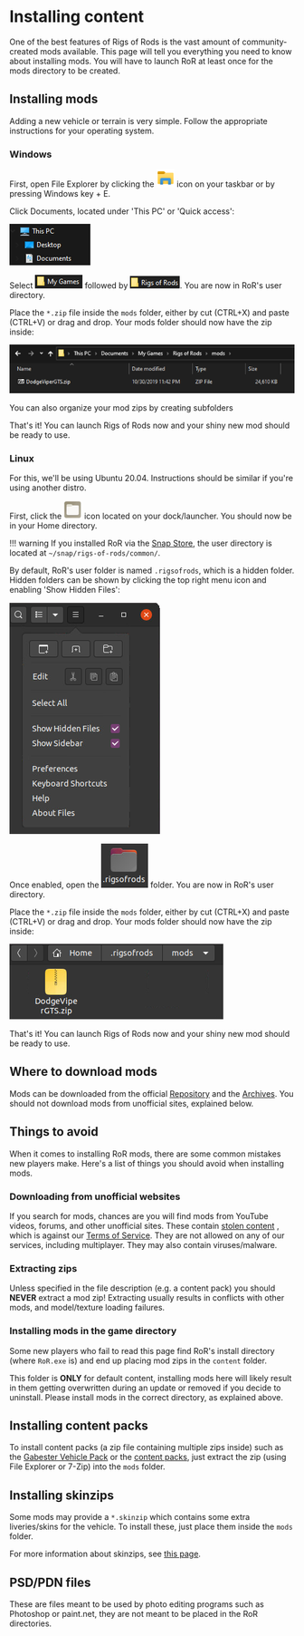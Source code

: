 Installing content
============

One of the best features of Rigs of Rods is the vast amount of community-created mods available. This page will tell you everything you need to know about installing mods. You will have to launch RoR at least once for the mods directory to be created.

## Installing mods 

Adding a new vehicle or terrain is very simple. Follow the appropriate instructions for your operating system.

### Windows 

First, open File Explorer by clicking the ![File Explorer Icon](/images/file-explorer.png) icon on your taskbar or by pressing Windows key + E.

Click Documents, located under 'This PC' or 'Quick access':

![FIle Explorer Documents](/images/file-explorer-docs.png)

Select ![My Games](/images/my-games-folder.png) followed by ![Rigs of Rods User Folder](/images/rigs-of-rods-folder.png). You are now in RoR's user directory.

Place the `*.zip` file inside the `mods` folder, either by cut (CTRL+X) and paste (CTRL+V) or drag and drop. Your mods folder should now have the zip inside:

![repository-install](/images/repository-installing-mod.png) 

You can also organize your mod zips by creating subfolders

That's it! You can launch Rigs of Rods now and your shiny new mod should be ready to use.

### Linux

For this, we'll be using Ubuntu 20.04. Instructions should be similar if you're using another distro.

First, click the ![Ubuntu Files Icon](/images/ubuntu-files-icon.png) icon located on your dock/launcher. You should now be in your Home directory. 

!!! warning
	If you installed RoR via the [Snap Store](https://snapcraft.io/rigs-of-rods), the user directory is located at `~/snap/rigs-of-rods/common/`.

By default, RoR's user folder is named `.rigsofrods`, which is a hidden folder. Hidden folders can be shown by clicking the top right menu icon and enabling 'Show Hidden Files':

![Ubuntu Show Hidden Files](/images/ubuntu-show-hf.png)

Once enabled, open the ![Ubuntu .rigsofrods Folder](/images/ubuntu-rigsofrods.png) folder. You are now in RoR's user directory.

Place the `*.zip` file inside the `mods` folder, either by cut (CTRL+X) and paste (CTRL+V) or drag and drop. Your mods folder should now have the zip inside: 

![Ubuntu Mod Installed](/images/ubuntu-installed-mod.png)

That's it! You can launch Rigs of Rods now and your shiny new mod should be ready to use.

## Where to download mods 

Mods can be downloaded from the official [Repository](https://forum.rigsofrods.org/resources/) and the [Archives](http://archives.rigsofrods.net/). You should not download mods from unofficial sites, explained below.

## Things to avoid 

When it comes to installing RoR mods, there are some common mistakes new players make. Here's a list of things you should avoid when installing mods.

### Downloading from unofficial websites

If you search for mods, chances are you will find mods from YouTube videos, forums, and other unofficial sites. These contain [stolen content](https://forum.rigsofrods.org/threads/stolen-content-bus-epidemic.2034/) , which is against our [Terms of Service](/rules/terms-of-service/#stolen-content). They are not allowed on any of our services, including multiplayer. They may also contain viruses/malware.

### Extracting zips 

Unless specified in the file description (e.g. a content pack) you should **NEVER** extract a mod zip! Extracting usually results in conflicts with other mods, and model/texture loading failures. 

### Installing mods in the game directory

Some new players who fail to read this page find RoR's install directory (where `RoR.exe` is) and end up placing mod zips in the `content` folder. 

This folder is **ONLY** for default content, installing mods here will likely result in them getting overwritten during an update or removed if you decide to uninstall. Please install mods in the correct directory, as explained above.

## Installing content packs 

To install content packs (a zip file containing multiple zips inside) such as the [Gabester Vehicle Pack](http://forum.rigsofrods.org/resources/gabester-vehicle-pack.12/) or the [content packs](https://forum.rigsofrods.org/resources/categories/content-packs.10/), just extract the zip (using File Explorer or 7-Zip) into the `mods` folder.

## Installing skinzips

Some mods may provide a `*.skinzip` which contains some extra liveries/skins for the vehicle. To install these, just place them inside the `mods` folder.

For more information about skinzips, see [this page](/vehicle-creation/alternate-skins/).

## PSD/PDN files

These are files meant to be used by photo editing programs such as Photoshop or paint.net, they are not meant to be placed in the RoR directories.
